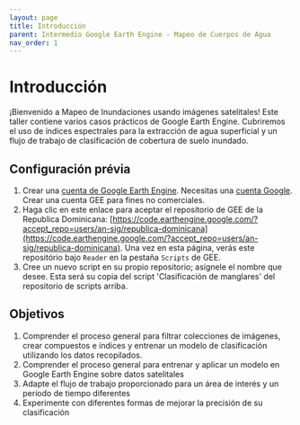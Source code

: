 ```yaml
---
layout: page
title: Introducción
parent: Intermedio Google Earth Engine - Mapeo de Cuerpos de Agua
nav_order: 1
---
```


# Introducción

¡Bienvenido a Mapeo de Inundaciones usando imágenes satelitales! Este taller contiene varios casos prácticos de Google Earth Engine. Cubriremos el uso de índices espectrales para la extracción de agua superficial y un flujo de trabajo de clasificación de cobertura de suelo inundado.

## Configuración prévia

1. Crear una [cuenta de Google Earth Engine](https://code.earthengine.google.com/register). Necesitas una [cuenta Google](https://accounts.google.com/signup). Crear una cuenta GEE para fines no comerciales.
2. Haga clic en este enlace para aceptar el repositorio de GEE de la Republica Dominicana: [https://code.earthengine.google.com/?accept_repo=users/an-sig/republica-dominicana](https://code.earthengine.google.com/?accept_repo=users/an-sig/republica-dominicana). Una vez en esta página, verás este repositório bajo `Reader` en la pestaña `Scripts` de GEE.
3. Cree un nuevo script en su propio repositorio; asígnele el nombre que desee. Esta será su copia del script 'Clasificación de manglares' del repositorio de scripts arriba.

## Objetivos

1. Comprender el proceso general para filtrar colecciones de imágenes, crear compuestos e índices y entrenar un modelo de clasificación utilizando los datos recopilados.
2. Comprender el proceso general para entrenar y aplicar un modelo en Google Earth Engine sobre datos satelitales
3. Adapte el flujo de trabajo proporcionado para un área de interés y un período de tiempo diferentes
4. Experimente con diferentes formas de mejorar la precisión de su clasificación
